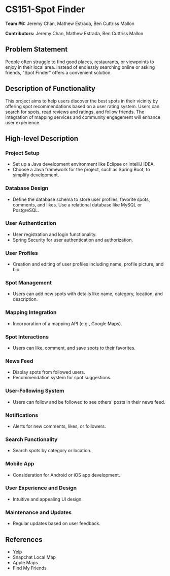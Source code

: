 # CS151-Spot Finder

**Team #6:** Jeremy Chan, Mathew Estrada, Ben Cuttriss Mallon

**Contributors:** Jeremy Chan, Mathew Estrada, Ben Cuttriss Mallon

## Problem Statement
People often struggle to find good places, restaurants, or viewpoints to enjoy in their local area. Instead of endlessly searching online or asking friends, "Spot Finder" offers a convenient solution.

## Description of Functionality
This project aims to help users discover the best spots in their vicinity by offering spot recommendations based on a user rating system. Users can search for spots, read reviews and ratings, and follow friends. The integration of mapping services and community engagement will enhance user experience.

## High-level Description

### Project Setup
- Set up a Java development environment like Eclipse or IntelliJ IDEA.
- Choose a Java framework for the project, such as Spring Boot, to simplify development.

### Database Design
- Define the database schema to store user profiles, favorite spots, comments, and likes. Use a relational database like MySQL or PostgreSQL.

### User Authentication
- User registration and login functionality.
- Spring Security for user authentication and authorization.

### User Profiles
- Creation and editing of user profiles including name, profile picture, and bio.

### Spot Management
- Users can add new spots with details like name, category, location, and description.

### Mapping Integration
- Incorporation of a mapping API (e.g., Google Maps).

### Spot Interactions
- Users can like, comment, and save spots to their favorites.

### News Feed
- Display spots from followed users.
- Recommendation system for spot suggestions.

### User-Following System
- Users can follow and be followed to see others' posts in their news feed.

### Notifications
- Alerts for new comments, likes, or followers.

### Search Functionality
- Search spots by category or location.

### Mobile App
- Consideration for Android or iOS app development.

### User Experience and Design
- Intuitive and appealing UI design.

### Maintenance and Updates
- Regular updates based on user feedback.

## References
- Yelp
- Snapchat Local Map
- Apple Maps
- Find My Friends
